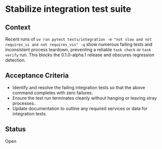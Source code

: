 # Stabilize integration test suite

## Context
Recent runs of
`uv run pytest tests/integration -m "not slow and not requires_ui and not requires_vss" -q`
show numerous failing tests and inconsistent process teardown, preventing a
reliable `task check` or `task verify` run. This blocks the 0.1.0-alpha.1
release and obscures regression detection.

## Acceptance Criteria
- Identify and resolve the failing integration tests so that the above command
  completes with zero failures.
- Ensure the test run terminates cleanly without hanging or leaving stray
  processes.
- Update documentation to outline any required services or data for integration
  tests.

## Status
Open

